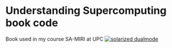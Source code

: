 # Understanding Supercomputing book code
Book used in my course SA-MIRI at UPC
[![solarized dualmode](http://jorditorres.org/wp-content/uploads/2016/11/UnderstandingSupercomputing.png)](#features)
